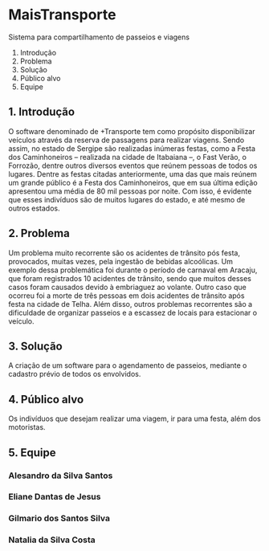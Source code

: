# MaisTransporte
Sistema para compartilhamento de passeios e viagens

1. Introdução
2. Problema
3. Solução
4. Público alvo
5. Equipe

## 1. Introdução
O software denominado de +Transporte tem como propósito disponibilizar veículos através da reserva de passagens para realizar viagens.
Sendo assim, no estado de Sergipe são realizadas inúmeras festas, como a Festa dos Caminhoneiros – realizada na cidade de Itabaiana –, o Fast Verão, o Forrozão, dentre outros diversos eventos que reúnem pessoas de todos os lugares. Dentre as festas citadas anteriormente, uma das que mais reúnem um grande público é a Festa dos Caminhoneiros, que em sua última edição apresentou uma média de 80 mil pessoas por noite. Com isso, é evidente que esses indivíduos são de muitos lugares do estado, e até mesmo de outros estados.

## 2. Problema
Um problema muito recorrente são os acidentes de trânsito pós festa, provocados, muitas vezes, pela ingestão de bebidas alcoólicas. Um exemplo dessa problemática foi durante o período de carnaval em Aracaju, que foram registrados 10 acidentes de trânsito, sendo que muitos desses casos foram causados devido à embriaguez ao volante. Outro caso que ocorreu foi a morte de três pessoas em dois acidentes de trânsito após festa na cidade de Telha. Além disso, outros problemas recorrentes são a dificuldade de organizar passeios e a escassez de locais para estacionar o veículo.

## 3. Solução
A criação de um software para o agendamento de passeios, mediante o cadastro prévio de todos os envolvidos.

## 4. Público alvo
Os indivíduos que desejam realizar uma viagem, ir para uma festa, além dos motoristas.

## 5. Equipe
### Alesandro da Silva Santos
### Eliane Dantas de Jesus
### Gilmario dos Santos Silva
### Natalia da Silva Costa
